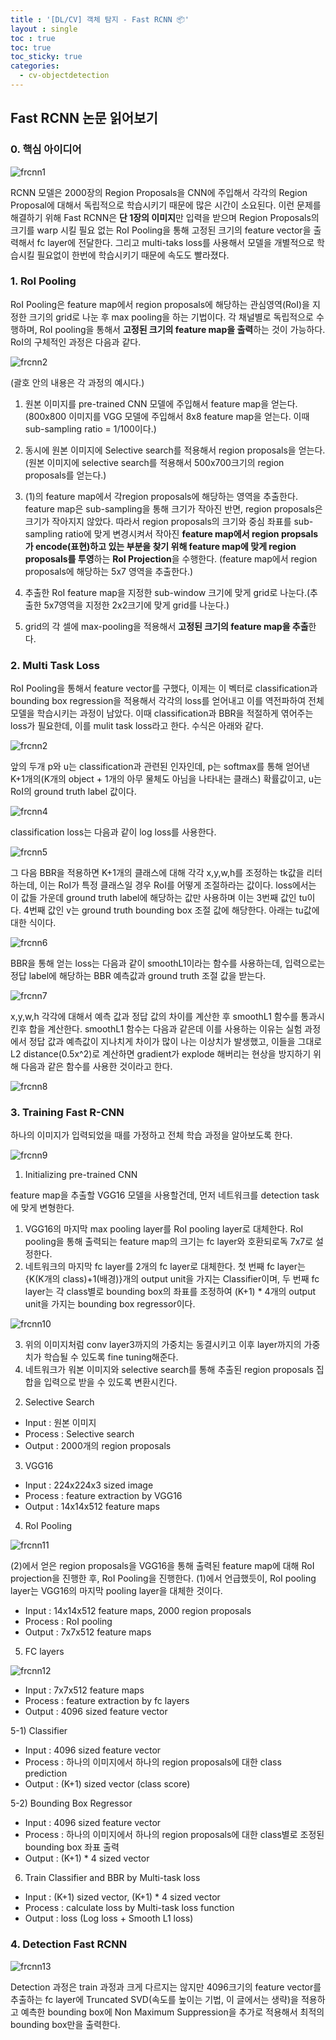 ```yaml
---
title : '[DL/CV] 객체 탐지 - Fast RCNN 📦'
layout : single
toc : true
toc: true
toc_sticky: true
categories:
  - cv-objectdetection
---
```


## Fast RCNN 논문 읽어보기

### 0. 핵심 아이디어

![frcnn1](https://user-images.githubusercontent.com/77332628/206882252-051aaced-7b01-4c69-9629-82e69c01eb32.png)

RCNN 모델은 2000장의 Region Proposals을 CNN에 주입해서 각각의 Region Proposal에 대해서 독립적으로 학습시키기 때문에 많은 시간이 소요된다. 이런 문제를 해결하기 위해 Fast RCNN은 **단 1장의 이미지**만 입력을 받으며 Region Proposals의 크기를 warp 시킬 필요 없는 RoI Pooling을 통해 고정된 크기의 feature vector을 출력해서 fc layer에 전달한다. 그리고 multi-taks loss를 사용해서 모델을 개별적으로 학습시킬 필요없이 한번에 학습시키기 때문에 속도도 빨라졌다. 

### 1. RoI Pooling
RoI Pooling은 feature map에서 region proposals에 해당하는 관심영역(RoI)을 지정한 크기의 grid로 나눈 후 max pooling을 하는 기법이다. 각 채널별로 독립적으로 수행하며, RoI pooling을 통해서 **고정된 크기의 feature map을 출력**하는 것이 가능하다. RoI의 구체적인 과정은 다음과 같다.

![frcnn2](https://user-images.githubusercontent.com/77332628/206882255-1a02c3a0-36a6-454a-9a18-4f4f32769b0d.jpeg)

(괄호 안의 내용은 각 과정의 예시다.)

1) 원본 이미지를 pre-trained CNN 모델에 주입해서 feature map을 얻는다. (800x800 이미지를 VGG 모델에 주입해서 8x8 feature map을 얻는다. 이때 sub-sampling ratio = 1/100이다.)

2) 동시에 원본 이미지에 Selective search를 적용해서 region proposals을 얻는다. (원본 이미지에 selective search를 적용해서 500x700크기의 region proposals를 얻는다.)

3) (1)의 feature map에서 각region proposals에 해당하는 영역을 추출한다. feature map은 sub-sampling을 통해 크기가 작아진 반면, region proposals은 크기가 작아지지 않았다. 따라서 region proposals의 크기와 중심 좌표를 sub-sampling ratio에 맞게 변경시켜서 작아진 **feature map에서 region propsals가 encode(표현)하고 있는 부분을 찾기 위해 feature map에 맞게 region proposals를 투영**하는 **RoI Projection**을 수행한다. (feature map에서 region proposals에 해당하는 5x7 영역을 추출한다.)

4) 추출한 RoI feature map을 지정한 sub-window 크기에 맞게 grid로 나눈다.(추출한 5x7영역을 지정한 2x2크기에 맞게 grid를 나눈다.)

5) grid의 각 셀에 max-pooling을 적용해서 **고정된 크기의 feature map을 추출**한다.

### 2. Multi Task Loss
RoI Pooling을 통해서 feature vector를 구했다, 이제는 이 벡터로 classification과 bounding box regression을 적용해서 각각의 loss를 얻어내고 이를 역전파하여 전체 모델을 학습시키는 과정이 남았다. 이때 classification과 BBR을 적절하게 엮어주는 loss가 필요한데, 이를 mulit task loss라고 한다. 수식은 아래와 같다.

![frcnn2](https://user-images.githubusercontent.com/77332628/206882256-b4a41b20-07ea-47f6-96a3-e3918be9e02a.png)

앞의 두개 p와 u는 classification과 관련된 인자인데, p는 softmax를 통해 얻어낸 K+1개의(K개의 object + 1개의 아무 물체도 아님을 나타내는 클래스) 확률값이고, u는 RoI의 ground truth label 값이다.

![frcnn4](https://user-images.githubusercontent.com/77332628/206882257-3cc11860-a2b0-488a-a11e-7658b953d5cb.png)

classification loss는 다음과 같이 log loss를 사용한다.

![frcnn5](https://user-images.githubusercontent.com/77332628/206882258-71d05b29-3cc8-45dc-b10d-d185e7de6794.png)

그 다음 BBR을 적용하면 K+1개의 클래스에 대해 각각 x,y,w,h를 조정하는 tk값을 리터하는데, 이는 RoI가 특정 클래스일 경우 RoI를 어떻게 조절하라는 값이다. loss에서는 이 값들 가운데 ground truth label에 해당하는 값만 사용하며 이는 3번째 값인 tu이다. 4번째 값인 v는 ground truth bounding box 조절 값에 해당한다. 아래는 tu값에 대한 식이다.

![frcnn6](https://user-images.githubusercontent.com/77332628/206882259-23166261-5ecc-4d64-bbca-88dddd8f7baa.png)

BBR을 통해 얻는 loss는 다음과 같이 smoothL1이라는 함수를 사용하는데, 입력으로는 정답 label에 해당하는 BBR 예측값과 ground truth 조절 값을 받는다.

![frcnn7](https://user-images.githubusercontent.com/77332628/206882260-2d134ec1-c659-4ac3-ba4c-497971583944.png)

x,y,w,h 각각에 대해서 예측 값과 정답 값의 차이를 계산한 후 smoothL1 함수를 통과시킨후 합을 계산한다. smoothL1 함수는 다음과 같은데 이를 사용하는 이유는 실험 과정에서 정답 값과 예측값이 지나치게 차이가 많이 나는 이상치가 발생했고, 이들을 그대로 L2 distance(0.5x^2)로 계산하면 gradient가 explode 해버리는 현상을 방지하기 위해 다음과 같은 함수를 사용한 것이라고 한다.

![frcnn8](https://user-images.githubusercontent.com/77332628/206882261-c69b8f71-6564-47aa-9668-f9dfb3671b21.png)

### 3. Training Fast R-CNN
하나의 이미지가 입력되었을 때를 가정하고 전체 학습 과정을 알아보도록 한다.

![frcnn9](https://user-images.githubusercontent.com/77332628/206882263-6efb0141-515b-4f41-9073-5565ce1a95cf.png)

1) Initializing pre-trained CNN

feature map을 추출할 VGG16 모델을 사용할건데, 먼저 네트워크를 detection task에 맞게 변형한다. 
1. VGG16의 마지막 max pooling layer를 RoI pooling layer로 대체한다. RoI pooling을 통해 출력되는 feature map의 크기는 fc layer와 호환되로독 7x7로 설정한다.
2. 네트워크의 마지막 fc layer를 2개의 fc layer로 대체한다. 첫 번째 fc layer는 {K(K개의 class)+1(배경)}개의 output unit을 가지는 Classifier이며, 두 번째 fc layer는 각 class별로 bounding box의 좌표를 조정하여 (K+1) * 4개의 output unit을 가지는 bounding box regressor이다.

![frcnn10](https://user-images.githubusercontent.com/77332628/206882265-cc780e9d-ca18-4ea9-b683-017e35838d07.jpeg)

3. 위의 이미지처럼 conv layer3까지의 가중치는 동결시키고 이후 layer까지의 가중치가 학습될 수 있도록 fine tuning해준다. 
4. 네트워크가 워본 이미지와 selective search를 통해 추출된 region proposals 집합을 입력으로 받을 수 있도록 변환시킨다.

2) Selective Search
* Input : 원본 이미지
* Process : Selective search
* Output : 2000개의 region proposals

3) VGG16

* Input : 224x224x3 sized image
* Process : feature extraction by VGG16
* Output : 14x14x512 feature maps

4) RoI Pooling

![frcnn11](https://user-images.githubusercontent.com/77332628/206882266-d23b7805-3574-4e41-b904-c2ac07a5bd89.png)

(2)에서 얻은 region proposals을 VGG16을 통해 출력된 feature map에 대해 RoI projection을 진행한 후, RoI Pooling을 진행한다. (1)에서 언급했듯이, RoI pooling layer는 VGG16의 마지막 pooling layer을 대체한 것이다.
* Input : 14x14x512 feature maps, 2000 region proposals
* Process : RoI pooling
* Output : 7x7x512 feature maps

5) FC layers

![frcnn12](https://user-images.githubusercontent.com/77332628/206882267-29593a38-4ec7-45ed-8164-d88c261cf2d8.png)

* Input : 7x7x512 feature maps
* Process : feature extraction by fc layers
* Output : 4096 sized feature vector

5-1) Classifier

* Input : 4096 sized feature vector
* Process : 하나의 이미지에서 하나의 region proposals에 대한 class prediction
* Output : (K+1) sized vector (class score)

5-2) Bounding Box Regressor

* Input : 4096 sized feature vector
* Process : 하나의 이미지에서 하나의 region proposals에 대한 class별로 조정된 bounding box 좌표 출력
* Output : (K+1) * 4 sized vector

6) Train Classifier and BBR by Multi-task loss
* Input : (K+1) sized vector, (K+1) * 4 sized vector
* Process : calculate loss by Multi-task loss function
* Output : loss (Log loss + Smooth L1 loss)

### 4. Detection Fast RCNN

![frcnn13](https://user-images.githubusercontent.com/77332628/206882377-b859d2a4-f0c0-441c-b5f9-e54efa10b0dc.png)

Detection 과정은 train 과정과 크게 다르지는 않지만 4096크기의 feature vector를 추출하는 fc layer에 Truncated SVD(속도를 높이는 기법, 이 글에서는 생략)을 적용하고 예측한 bounding box에 Non Maximum Suppression을 추가로 적용해서 최적의 bounding box만을 출력한다.

